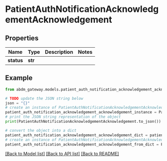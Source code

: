 # PatientAuthNotificationAcknowledgementAcknowledgement


## Properties

Name | Type | Description | Notes
------------ | ------------- | ------------- | -------------
**status** | **str** |  | 

## Example

```python
from abdm_gateway.models.patient_auth_notification_acknowledgement_acknowledgement import PatientAuthNotificationAcknowledgementAcknowledgement

# TODO update the JSON string below
json = "{}"
# create an instance of PatientAuthNotificationAcknowledgementAcknowledgement from a JSON string
patient_auth_notification_acknowledgement_acknowledgement_instance = PatientAuthNotificationAcknowledgementAcknowledgement.from_json(json)
# print the JSON string representation of the object
print(PatientAuthNotificationAcknowledgementAcknowledgement.to_json())

# convert the object into a dict
patient_auth_notification_acknowledgement_acknowledgement_dict = patient_auth_notification_acknowledgement_acknowledgement_instance.to_dict()
# create an instance of PatientAuthNotificationAcknowledgementAcknowledgement from a dict
patient_auth_notification_acknowledgement_acknowledgement_from_dict = PatientAuthNotificationAcknowledgementAcknowledgement.from_dict(patient_auth_notification_acknowledgement_acknowledgement_dict)
```
[[Back to Model list]](../README.md#documentation-for-models) [[Back to API list]](../README.md#documentation-for-api-endpoints) [[Back to README]](../README.md)


